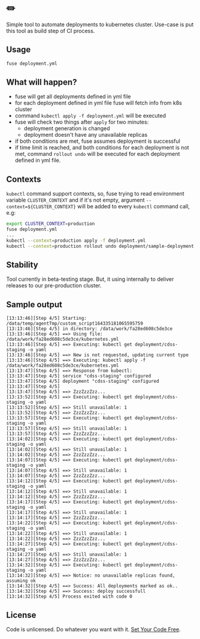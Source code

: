 # &#9179;

Simple tool to automate deployments to kubernetes cluster. Use-case is put this tool 
as build step of CI process. 
 
## Usage

```bash
fuse deployment.yml
```

## What will happen?

  * fuse will get all deployments defined in yml file
  * for each deployment defined in yml file fuse will fetch info from k8s cluster
  * command `kubectl apply -f deployment.yml` will be executed
  * fuse will check two things after `apply` for two minutes:
    * deployment generation is changed
    * deployment doesn't have any unavailable replicas
  * if both conditions are met, fuse assumes deployment is successful
  * if time limit is reached, and both conditions for each deployment is not met, command `rollout undo`
  will be executed for each deployment defined in yml file.
  
## Contexts

`kubectl` command support contexts, so, fuse trying to read environment variable
`CLUSTER_CONTEXT` and if it's not empty, argument `--context=${CLUSTER_CONTEXT}`
will be added to every `kubectl` command call, e.g:

```bash
export CLUSTER_CONTEXT=production
fuse deployment.yml
...
kubectl --context=production apply -f deployment.yml
kubectl --context=production rollout undo deployment/sample-deployment
```

## Stability

Tool currently in beta-testing stage. But, it using internally to deliver 
releases to our pre-production cluster.


## Sample output

```
[13:13:46][Step 4/5] Starting: /data/temp/agentTmp/custom_script164335181065595759
[13:13:46][Step 4/5] in directory: /data/work/fa28ed608c5de3ce
[13:13:46][Step 4/5] ==> Using file: /data/work/fa28ed608c5de3ce/kubernetes.yml
[13:13:46][Step 4/5] ==> Executing: kubectl get deployment/cdss-staging -o yaml
[13:13:46][Step 4/5] ==> New is not requested, updating current type
[13:13:46][Step 4/5] ==> Executing: kubectl apply -f /data/work/fa28ed608c5de3ce/kubernetes.yml
[13:13:47][Step 4/5] ==> Response from kubectl:
[13:13:47][Step 4/5] service "cdss-staging" configured
[13:13:47][Step 4/5] deployment "cdss-staging" configured
[13:13:47][Step 4/5]
[13:13:47][Step 4/5] ==> ZzzZzzZzz...
[13:13:52][Step 4/5] ==> Executing: kubectl get deployment/cdss-staging -o yaml
[13:13:52][Step 4/5] ==> Still unavailable: 1
[13:13:52][Step 4/5] ==> ZzzZzzZzz...
[13:13:57][Step 4/5] ==> Executing: kubectl get deployment/cdss-staging -o yaml
[13:13:57][Step 4/5] ==> Still unavailable: 1
[13:13:57][Step 4/5] ==> ZzzZzzZzz...
[13:14:02][Step 4/5] ==> Executing: kubectl get deployment/cdss-staging -o yaml
[13:14:02][Step 4/5] ==> Still unavailable: 1
[13:14:02][Step 4/5] ==> ZzzZzzZzz...
[13:14:07][Step 4/5] ==> Executing: kubectl get deployment/cdss-staging -o yaml
[13:14:07][Step 4/5] ==> Still unavailable: 1
[13:14:07][Step 4/5] ==> ZzzZzzZzz...
[13:14:12][Step 4/5] ==> Executing: kubectl get deployment/cdss-staging -o yaml
[13:14:12][Step 4/5] ==> Still unavailable: 1
[13:14:12][Step 4/5] ==> ZzzZzzZzz...
[13:14:17][Step 4/5] ==> Executing: kubectl get deployment/cdss-staging -o yaml
[13:14:17][Step 4/5] ==> Still unavailable: 1
[13:14:17][Step 4/5] ==> ZzzZzzZzz...
[13:14:22][Step 4/5] ==> Executing: kubectl get deployment/cdss-staging -o yaml
[13:14:22][Step 4/5] ==> Still unavailable: 1
[13:14:22][Step 4/5] ==> ZzzZzzZzz...
[13:14:27][Step 4/5] ==> Executing: kubectl get deployment/cdss-staging -o yaml
[13:14:27][Step 4/5] ==> Still unavailable: 1
[13:14:27][Step 4/5] ==> ZzzZzzZzz...
[13:14:32][Step 4/5] ==> Executing: kubectl get deployment/cdss-staging -o yaml
[13:14:32][Step 4/5] ==> Notice: no unavailable replicas found, assuming ok
[13:14:32][Step 4/5] ==> Success: All deployments marked as ok..
[13:14:32][Step 4/5] ==> Success: deploy successfull
[13:14:32][Step 4/5] Process exited with code 0
```

## License

Code is unlicensed. Do whatever you want with it. [Set Your Code Free](http://unlicense.org/).

